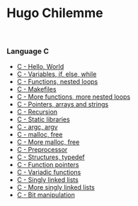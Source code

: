 # Hugo Chilemme
&nbsp;
&nbsp;
&nbsp;
### Language C

- [C - Hello, World](/HugoCLI/holbertonschool-low_level_programming/blob/main/hello_world/)
- [C - Variables, if, else, while](/HugoCLI/holbertonschool-low_level_programming/blob/main/variables_if_else_while/)
- [C - Functions, nested loops](/HugoCLI/holbertonschool-low_level_programming/blob/main/functions_nested_loops/)
- [C - Makefiles](/HugoCLI/holbertonschool-low_level_programming/blob/main/makefiles/)
- [C - More functions, more nested loops](/HugoCLI/holbertonschool-low_level_programming/blob/main/more_functions_nested_loops/)
- [C - Pointers, arrays and strings](/HugoCLI/holbertonschool-low_level_programming/blob/main/pointers_arrays_strings/)
- [C - Recursion](/HugoCLI/holbertonschool-low_level_programming/blob/main/recursion/)
- [C - Static libraries](/HugoCLI/holbertonschool-low_level_programming/blob/main/static_libraries/)
- [C - argc, argv](/HugoCLI/holbertonschool-low_level_programming/blob/main/argc_argv/)
- [C - malloc, free](/HugoCLI/holbertonschool-low_level_programming/blob/main/malloc_free/)
- [C - More malloc, free](/HugoCLI/holbertonschool-low_level_programming/blob/main/more_malloc_free/)
- [C - Preprocessor](/HugoCLI/holbertonschool-low_level_programming/blob/main/preprocessor/)
- [C - Structures, typedef](/HugoCLI/holbertonschool-low_level_programming/blob/main/structures_typedef/)
- [C - Function pointers](vfunction_pointers/)
- [C - Variadic functions](/HugoCLI/holbertonschool-low_level_programming/blob/main/variadic_functions/)
- [C - Singly linked lists](/HugoCLI/holbertonschool-low_level_programming/blob/main/singly_linked_lists/)
- [C - More singly linked lists](/HugoCLI/holbertonschool-low_level_programming/blob/main/more_singly_linked_lists/)
- [C - Bit manipulation](/HugoCLI/holbertonschool-low_level_programming/blob/main/bit_manipulation/)

